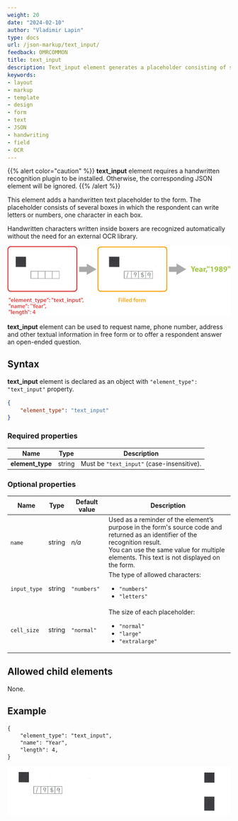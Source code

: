 ```yaml
---
weight: 20
date: "2024-02-10"
author: "Vladimir Lapin"
type: docs
url: /json-markup/text_input/
feedback: OMRCOMMON
title: text_input
description: Text_input element generates a placeholder consisting of several boxes in which the respondent can write letters or numbers, one character in each box.
keywords:
- layout
- markup
- template
- design
- form
- text
- JSON
- handwriting
- field
- OCR
---
```


{{% alert color="caution" %}} 
**text_input** element requires a handwritten recognition plugin to be installed. Otherwise, the corresponding JSON element will be ignored.
{{% /alert %}}

This element adds a handwritten text placeholder to the form. The placeholder consists of several boxes in which the respondent can write letters or numbers, one character in each box.

Handwritten characters written inside boxers are recognized automatically without the need for an external OCR library.

![text_input element](text_input.png)

**text_input** element can be used to request name, phone number, address and other textual information in free form or to offer a respondent answer an open-ended question.

## Syntax

**text_input** element is declared as an object with `"element_type": "text_input"` property.

```json
{
	"element_type": "text_input"
}
```

### Required properties

Name | Type | Description
---- | ---- | -----------
**element_type** | string | Must be `"text_input"` (case-insensitive).

### Optional properties

Name | Type | Default value | Description
---- | ---- | ------------- | -----------
`name` | string | _n/a_ | Used as a reminder of the element’s purpose in the form's source code and returned as an identifier of the recognition result.<br />You can use the same value for multiple elements. This text is not displayed on the form.
`input_type` | string | `"numbers"` | The type of allowed characters:<ul><li>`"numbers"`</li><li>`"letters"`</li></ul>
`cell_size` | string | `"normal"` | The size of each placeholder:<ul><li>`"normal"`</li><li>`"large"`</li><li>`"extralarge"`</li></ul>

## Allowed child elements

None.

## Example

```
{
	"element_type": "text_input",
	"name": "Year",
	"length": 4,
}
```

![text_input element example](text_input-example.png)
